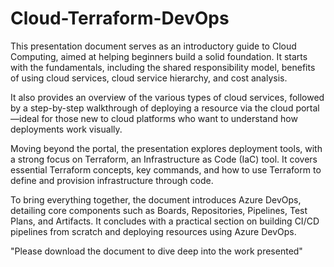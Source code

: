 # Cloud-Terraform-DevOps

This presentation document serves as an introductory guide to Cloud Computing, aimed at helping beginners build a solid foundation. It starts with the fundamentals, including the shared responsibility model, benefits of using cloud services, cloud service hierarchy, and cost analysis.

It also provides an overview of the various types of cloud services, followed by a step-by-step walkthrough of deploying a resource via the cloud portal—ideal for those new to cloud platforms who want to understand how deployments work visually.

Moving beyond the portal, the presentation explores deployment tools, with a strong focus on Terraform, an Infrastructure as Code (IaC) tool. It covers essential Terraform concepts, key commands, and how to use Terraform to define and provision infrastructure through code.

To bring everything together, the document introduces Azure DevOps, detailing core components such as Boards, Repositories, Pipelines, Test Plans, and Artifacts. It concludes with a practical section on building CI/CD pipelines from scratch and deploying resources using Azure DevOps.

"Please download the document to dive deep into the work presented"
